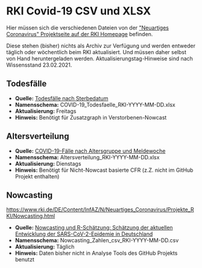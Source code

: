 # RKI Covid-19 CSV und XLSX
Hier müssen sich die verschiedenen Dateien von der ["Neuartiges Coronavirus" Projektseite auf der RKI Homepage](https://www.rki.de/DE/Content/InfAZ/N/Neuartiges_Coronavirus/Projekte_RKI/) befinden.

Diese stehen (bisher) nichts als Archiv zur Verfügung und werden entweder täglich oder wöchentlich beim RKI aktualisiert.
Und müssen daher selbst von Hand heruntergeladen werden. Aktualisierungstag-Hinweise sind nach Wissensstand 23.02.2021.

## Todesfälle
* **Quelle:** [Todesfälle nach Sterbedatum](https://www.rki.de/DE/Content/InfAZ/N/Neuartiges_Coronavirus/Projekte_RKI/COVID-19_Todesfaelle.html)
* **Namensschema:** COVID-19_Todesfaelle_RKI-YYYY-MM-DD.xlsx
* **Aktualisierung:** Freitags
* **Hinweis:** Benötigt für Zusatzgraph in Verstorbenen-Nowcast


## Altersverteilung
* **Quelle:** [COVID-19-Fälle nach Altersgruppe und Meldewoche](https://www.rki.de/DE/Content/InfAZ/N/Neuartiges_Coronavirus/Daten/Altersverteilung.html)
* **Namensschema:** Altersverteilung_RKI-YYYY-MM-DD.xlsx
* **Aktualisierung:** Dienstags 
* **Hinweis:** Benötigt für Nicht-Nowcast basierte CFR (z.Z. nicht im GitHub Projekt enthalten)

## Nowcasting
https://www.rki.de/DE/Content/InfAZ/N/Neuartiges_Coronavirus/Projekte_RKI/Nowcasting.html
* **Quelle:** [Nowcasting und R-Schätzung: Schätzung der aktuellen Entwicklung der SARS-CoV-2-Epidemie in Deutschland](https://www.rki.de/DE/Content/InfAZ/N/Neuartiges_Coronavirus/Projekte_RKI/Nowcasting.html)
* **Namensschema:** Nowcasting_Zahlen_csv_RKI-YYYY-MM-DD.csv
* **Aktualisierung:** Täglich
* **Hinweis:** Daten bisher nicht in Analyse Tools des GitHub Projekts benutzt
